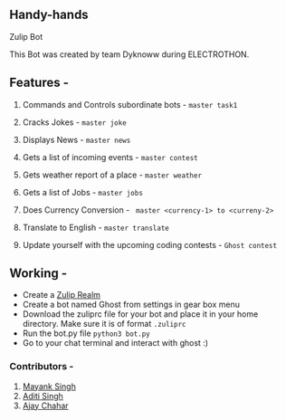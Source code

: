 ## Handy-hands
Zulip Bot 


 This Bot was created by team Dyknoww during ELECTROTHON.

## Features -
1. Commands and Controls subordinate bots - 
	``` master task1 ```
    


2. Cracks Jokes - 
	``` master joke ```
    


3. Displays News - 
	``` master news ```
    


4. Gets a list of incoming events - 
	``` master contest ```


5. Gets weather report of a place - 
	``` master weather ```
    

6. Gets a list of Jobs - 
	``` master jobs ```
    

7. Does Currency Conversion -
	``` master <currency-1> to <curreny-2>```


8. Translate to English - 
	``` master translate ```
    
9. Update yourself with the upcoming coding contests - 
	``` Ghost contest ```
    

## Working - 
- Create a [Zulip Realm](https://zulip.com/new/)
- Create a bot named Ghost from settings in gear box menu
- Download the zuliprc file for your bot and place it in your home directory. Make sure it is of format ```.zuliprc```
- Run the bot.py file ``` python3 bot.py ```
- Go to your chat terminal and interact with ghost :)

### Contributors - 
1. [Mayank Singh](https://github.com/Dyknoww)
2. [Aditi Singh](https://github.com/Addi-11)
3. [Ajay Chahar](https://github.com/attentioncker)
